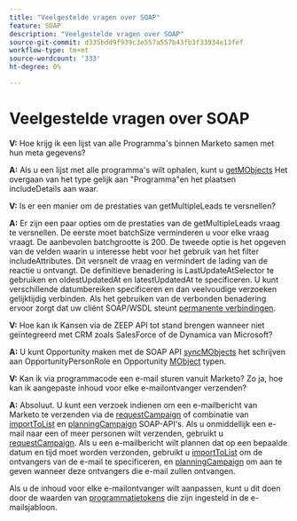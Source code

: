 ```yaml
---
title: "Veelgestelde vragen over SOAP"
feature: SOAP
description: "Veelgestelde vragen over SOAP"
source-git-commit: d335bdd9f939c3e557a557b43fb3f33934e13fef
workflow-type: tm+mt
source-wordcount: '333'
ht-degree: 0%

---
```



# Veelgestelde vragen over SOAP

**V:** Hoe krijg ik een lijst van alle Programma&#39;s binnen Marketo samen met hun meta gegevens?

**A:** Als u een lijst met alle programma&#39;s wilt ophalen, kunt u [getMObjects](./getmobjects.md) Het overgaan van het type gelijk aan &quot;Programma&quot;en het plaatsen includeDetails aan waar.

**V:** Is er een manier om de prestaties van getMultipleLeads te versnellen?

**A:** Er zijn een paar opties om de prestaties van de getMultipleLeads vraag te versnellen. De eerste moet batchSize verminderen u voor elke vraag vraagt. De aanbevolen batchgrootte is 200. De tweede optie is het opgeven van de velden waarin u interesse hebt voor het gebruik van het filter includeAttributes. Dit versnelt de vraag en vermindert de lading van de reactie u ontvangt. De definitieve benadering is LastUpdateAtSelector te gebruiken en oldestUpdatedAt en latestUpdatedAt te specificeren. U kunt verschillende datumbereiken specificeren en dan veelvoudige verzoeken gelijktijdig verbinden. Als het gebruiken van de verbonden benadering ervoor zorgt dat uw cliënt SOAP/WSDL steunt [permanente verbindingen](https://www.w3.org/Protocols/rfc2616/rfc2616-sec8.html).

**V:** Hoe kan ik Kansen via de ZEEP API tot stand brengen wanneer niet geïntegreerd met CRM zoals SalesForce of de Dynamica van Microsoft?

**A:** U kunt Opportunity maken met de SOAP API [syncMObjects](syncmobjects.md) het schrijven aan OpportunityPersonRole en Opportunity [MObject](marketo-objects.md) typen.

**V:** Kan ik via programmacode een e-mail sturen vanuit Marketo? Zo ja, hoe kan ik aangepaste inhoud voor elke e-mailontvanger verzenden?

**A:** Absoluut. U kunt een verzoek indienen om een e-mailbericht van Marketo te verzenden via de [requestCampaign](requestcampaign.md) of combinatie van [importToList](importtolist.md) en [planningCampaign](schedulecampaign.md) SOAP-API&#39;s. Als u onmiddellijk een e-mail naar een of meer personen wilt verzenden, gebruikt u [requestCampaign](requestcampaign.md). Als u een e-mailbericht wilt plannen dat op een bepaalde datum en tijd moet worden verzonden, gebruikt u [importToList](importtolist.md) om de ontvangers van de e-mail te specificeren, en [planningCampaign](schedulecampaign.md) om aan te geven wanneer deze ontvangers die e-mail zullen ontvangen.

Als u de inhoud voor elke e-mailontvanger wilt aanpassen, kunt u dit doen door de waarden van [programmatietokens](../rest-api/tokens.md) die zijn ingesteld in de e-mailsjabloon.
